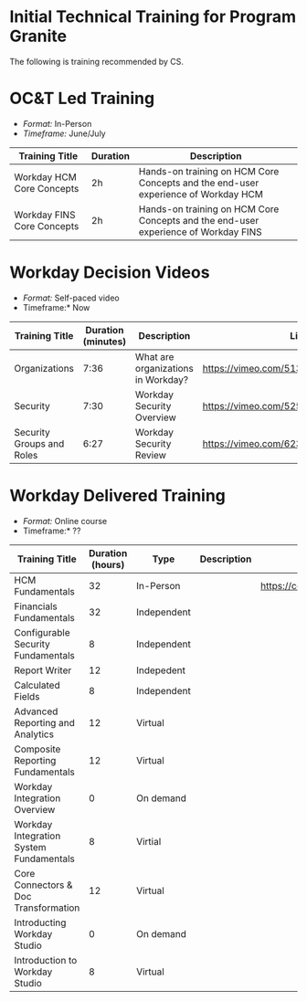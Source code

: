 # Initial Technical Training for Program Granite

The following is training recommended by CS.

# OC&T Led Training

- *Format:* In-Person
- *Timeframe:* June/July

| Training Title | Duration | Description | 
| --- | --- | --- |
| Workday HCM Core Concepts | 2h | Hands-on training on HCM Core Concepts and the end-user experience of Workday HCM |
| Workday FINS Core Concepts| 2h | Hands-on training on HCM Core Concepts and the end-user experience of Workday FINS |

# Workday Decision Videos

- *Format:* Self-paced video
- Timeframe:* Now

| Training Title | Duration (minutes) | Description | Link |
| --- | --- | --- | --- |
| Organizations | 7:36 | What are organizations in Workday? | https://vimeo.com/513579452/053ea122f7 |
| Security | 7:30 | Workday Security Overview | https://vimeo.com/525240022/c10c12f817 |
| Security Groups and Roles | 6:27 | Workday Security Review | https://vimeo.com/623795418/2e438a7cf7 |

# Workday Delivered Training

- *Format:* Online course
- Timeframe:* ?? 

| Training Title | Duration (hours) | Type | Description | Link |
| --- | --- | --- | --- | --- | 
| HCM Fundamentals | 32 | In-Person | | https://community.workday.com/node/82137 |
| Financials Fundamentals | 32 | Independent | | |
| Configurable Security Fundamentals | 8 | Independent | | |
| Report Writer | 12 | Indepedent | | |
| Calculated Fields | 8 | Independent | | | 
| Advanced Reporting and Analytics | 12 | Virtual | | |
| Composite Reporting Fundamentals | 12 | Virtual | | |
| Workday Integration Overview | 0 | On demand | | | 
| Workday Integration System Fundamentals | 8 | Virtial | | |
| Core Connectors & Doc Transformation | 12 | Virtual | | |
| Introducting Workday Studio | 0 | On demand | | |
| Introduction to Workday Studio | 8 | Virtual | | |


